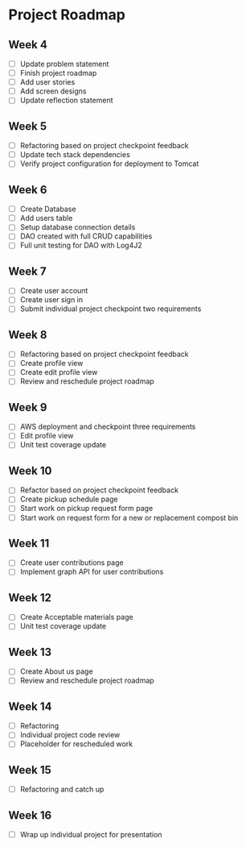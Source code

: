 # Project Roadmap

## Week 4 
- [ ] Update problem statement
- [ ] Finish project roadmap
- [ ] Add user stories
- [ ] Add screen designs
- [ ] Update reflection statement

## Week 5
- [ ] Refactoring based on project checkpoint feedback
- [ ] Update tech stack dependencies
- [ ] Verify project configuration for deployment to Tomcat
 
## Week 6
- [ ] Create Database
- [ ] Add users table
- [ ] Setup database connection details
- [ ] DAO created with full CRUD capabilities
- [ ] Full unit testing for DAO with Log4J2

## Week 7 
- [ ] Create user account
- [ ] Create user sign in
- [ ] Submit individual project checkpoint two requirements

## Week 8 
- [ ] Refactoring based on project checkpoint feedback
- [ ] Create profile view
- [ ] Create edit profile view
- [ ] Review and reschedule project roadmap

## Week 9
- [ ] AWS deployment and checkpoint three requirements
- [ ] Edit profile view
- [ ] Unit test coverage update 

## Week 10
- [ ] Refactor based on project checkpoint feedback
- [ ] Create pickup schedule page
- [ ] Start work on pickup request form page
- [ ] Start work on request form for a new or replacement compost bin

## Week 11 
- [ ] Create user contributions page
- [ ] Implement graph API for user contributions

## Week 12
- [ ] Create Acceptable materials page
- [ ] Unit test coverage update

## Week 13
- [ ] Create About us page
- [ ] Review and reschedule project roadmap

## Week 14
- [ ] Refactoring
- [ ] Individual project code review
- [ ] Placeholder for rescheduled work

## Week 15
- [ ] Refactoring and catch up

## Week 16
- [ ] Wrap up individual project for presentation